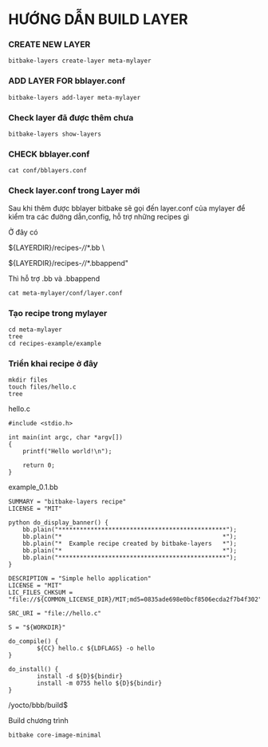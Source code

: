 # HƯỚNG DẪN BUILD LAYER 


### CREATE NEW LAYER

```
bitbake-layers create-layer meta-mylayer
```

### ADD LAYER FOR bblayer.conf

```
bitbake-layers add-layer meta-mylayer
```

### Check layer đã được thêm chưa

```
bitbake-layers show-layers
```

### CHECK bblayer.conf

```
cat conf/bblayers.conf
```
### Check layer.conf trong Layer mới 
Sau khi thêm được bblayer bitbake sẽ gọi đến layer.conf của mylayer để kiểm tra các đường dẫn,config, hỗ trợ những recipes gì 

Ở đây có 

${LAYERDIR}/recipes-*/*/*.bb \

${LAYERDIR}/recipes-*/*/*.bbappend"

Thì hỗ trợ .bb và .bbappend 

```
cat meta-mylayer/conf/layer.conf
```

### Tạo recipe trong mylayer 
```
cd meta-mylayer
tree
cd recipes-example/example
```

### Triển khai recipe ở đây 
```
mkdir files
touch files/hello.c
tree
```

hello.c
```
#include <stdio.h>

int main(int argc, char *argv[])
{
    printf("Hello world!\n");

    return 0;
}
```
example_0.1.bb
```
SUMMARY = "bitbake-layers recipe"
LICENSE = "MIT"

python do_display_banner() {
    bb.plain("***********************************************");
    bb.plain("*                                             *");
    bb.plain("*  Example recipe created by bitbake-layers   *");
    bb.plain("*                                             *");
    bb.plain("***********************************************");
}

DESCRIPTION = "Simple hello application"
LICENSE = "MIT"
LIC_FILES_CHKSUM = "file://${COMMON_LICENSE_DIR}/MIT;md5=0835ade698e0bcf8506ecda2f7b4f302"

SRC_URI = "file://hello.c"

S = "${WORKDIR}"

do_compile() {
        ${CC} hello.c ${LDFLAGS} -o hello
}

do_install() {
        install -d ${D}${bindir}
        install -m 0755 hello ${D}${bindir}
}
```


/yocto/bbb/build$

Build chương trình 
```
bitbake core-image-minimal
```
